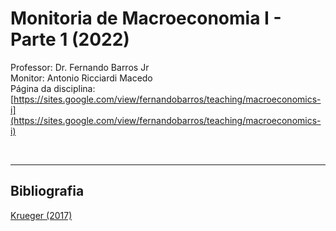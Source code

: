 # Monitoria de Macroeconomia I - Parte 1 (2022)
Professor: Dr. Fernando Barros Jr
<br>
Monitor: Antonio Ricciardi Macedo
<br>
Página da disciplina: [https://sites.google.com/view/fernandobarros/teaching/macroeconomics-i](https://sites.google.com/view/fernandobarros/teaching/macroeconomics-i)

<br>

---

## Bibliografia

[Krueger (2017)](https://github.com/antoniormacedo/Macroeconomia-I/blob/4397d7be70c1ebbdb06cc0ce9e076650e149bd5a/Krueger%20(2017).pdf)
